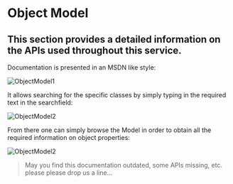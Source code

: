 # Object Model

This section provides a detailed information on the APIs used throughout this service.
--------------------------------------------------------------------------------------

Documentation is presented in an MSDN like style:

![ObjectModel1](images/ObjectModel1.PNG)

It allows searching for the specific classes by simply typing in the required text in the searchfield:

![ObjectModel2](images/ObjectModel2.PNG)

From there one can simply browse the Model in order to obtain all the required information on object properties:

![ObjectModel2](images/ObjectModel3.PNG)


> 
> May you find this documentation outdated, some APIs missing, etc. please please drop us a line...